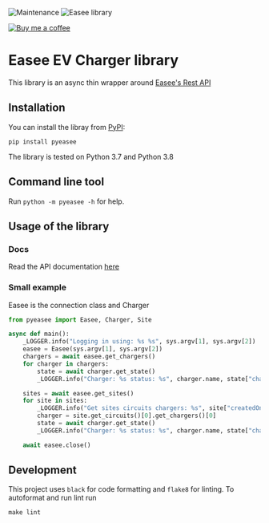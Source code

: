 ![Maintenance](https://img.shields.io/maintenance/yes/2022.svg) ![Easee library](https://github.com/fondberg/easee/workflows/Easee%20library/badge.svg)

[![Buy me a coffee](https://img.shields.io/static/v1.svg?label=Buy%20me%20a%20coffee&message=🥨&color=black&logo=buy%20me%20a%20coffee&logoColor=white&labelColor=6f4e37)](https://www.buymeacoffee.com/fondberg)

# Easee EV Charger library

This library is an async thin wrapper around [Easee's Rest API](https://api.easee.cloud/index.html)

## Installation

You can install the libray from [PyPI](https://pypi.org/project/pyeasee/):

    pip install pyeasee

The library is tested on Python 3.7 and Python 3.8

## Command line tool

Run `python -m pyeasee -h` for help.

## Usage of the library

### Docs

Read the API documentation [here](https://fondberg.github.io/pyeasee/pyeasee/)

### Small example

Easee is the connection class and Charger

```python
from pyeasee import Easee, Charger, Site

async def main():
    _LOGGER.info("Logging in using: %s %s", sys.argv[1], sys.argv[2])
    easee = Easee(sys.argv[1], sys.argv[2])
    chargers = await easee.get_chargers()
    for charger in chargers:
        state = await charger.get_state()
        _LOGGER.info("Charger: %s status: %s", charger.name, state["chargerOpMode"])

    sites = await easee.get_sites()
    for site in sites:
        _LOGGER.info("Get sites circuits chargers: %s", site["createdOn"])
        charger = site.get_circuits()[0].get_chargers()[0]
        state = await charger.get_state()
        _LOGGER.info("Charger: %s status: %s", charger.name, state["chargerOpMode"])

    await easee.close()
```

## Development

This project uses `black` for code formatting and `flake8` for linting. To autoformat and run lint run

```
make lint
```
